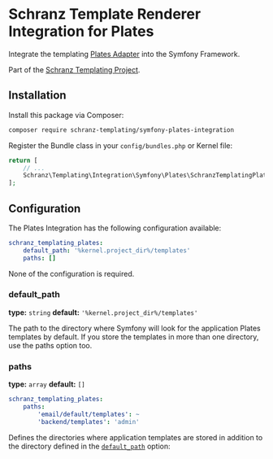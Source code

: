 # Schranz Template Renderer Integration for Plates

Integrate the templating [Plates Adapter](https://github.com/schranz-templating/plates-adapter) 
into the Symfony Framework.

Part of the [Schranz Templating Project](https://github.com/schranz-templating/templating).

## Installation

Install this package via Composer:

```bash
composer require schranz-templating/symfony-plates-integration
```

Register the Bundle class in your `config/bundles.php` or Kernel file:

```php
return [
    // ...
    Schranz\Templating\Integration\Symfony\Plates\SchranzTemplatingPlatesBundle::class => ['all' => true],
];
```

## Configuration

The Plates Integration has the following configuration available:

```yaml
schranz_templating_plates:
    default_path: '%kernel.project_dir%/templates'
    paths: []
```

None of the configuration is required.

### default_path

**type:** `string` **default:** `'%kernel.project_dir%/templates'`

The path to the directory where Symfony will look for the application Plates templates by default.
If you store the templates in more than one directory, use the paths option too.

### paths

**type:** `array` **default:** `[]`

```yaml
schranz_templating_plates:
    paths:
        'email/default/templates': ~
        'backend/templates': 'admin'
```

Defines the directories where application templates are stored in addition to the directory defined in the [`default_path`](#default_path) option:

